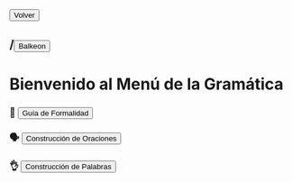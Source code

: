 <button class="button-82-pushable" role="button" onclick="history.back()">
  <span class="button-82-shadow"></span>
  <span class="button-82-edge"></span>
  <span class="button-82-front text">
  Volver
 </span> </button>

## /<button class="button-16" role="button" onclick="location.href='../index'">Balkeon</button>

# Bienvenido al Menú de la Gramática

### 🧐 <button class="button-16" role="button" onclick="location.href='./formalityguide'">Guía de Formalidad</button>

### 🗣 <button class="button-16" role="button" onclick="location.href='./sentences'">Construcción de Oraciones</button>

### 👌 <button class="button-16" role="button" onclick="location.href='./words'">Construcción de Palabras</button>

